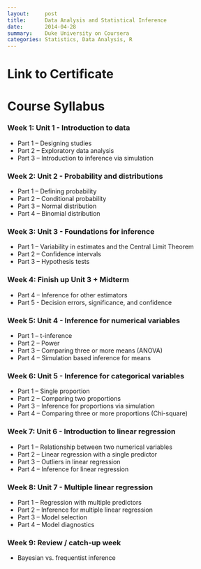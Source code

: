 ```yaml
---
layout:     post
title:      Data Analysis and Statistical Inference
date:       2014-04-28
summary:    Duke University on Coursera
categories: Statistics, Data Analysis, R
---
```


# Link to Certificate

# Course Syllabus

### Week 1: Unit 1 - Introduction to data

- Part 1 – Designing studies
- Part 2 – Exploratory data analysis
- Part 3 – Introduction to inference via simulation

### Week 2: Unit 2 - Probability and distributions

- Part 1 – Defining probability
- Part 2 – Conditional probability
- Part 3 – Normal distribution
- Part 4 – Binomial distribution

### Week 3: Unit 3 - Foundations for inference
- Part 1 – Variability in estimates and the Central Limit Theorem
- Part 2 – Confidence intervals
- Part 3 – Hypothesis tests
### Week 4: Finish up Unit 3 + Midterm
- Part 4 – Inference for other estimators
- Part 5 - Decision errors, significance, and confidence
### Week 5: Unit 4 - Inference for numerical variables
- Part 1 – t-inference
- Part 2 – Power
- Part 3 – Comparing three or more means (ANOVA)
- Part 4 – Simulation based inference for means
### Week 6: Unit 5 - Inference for categorical variables
- Part 1 – Single proportion
- Part 2 – Comparing two proportions
- Part 3 – Inference for proportions via simulation
- Part 4 – Comparing three or more proportions (Chi-square)
### Week 7: Unit 6 - Introduction to linear regression
- Part 1 – Relationship between two numerical variables
- Part 2 – Linear regression with a single predictor
- Part 3 – Outliers in linear regression
- Part 4 – Inference for linear regression
### Week 8: Unit 7 - Multiple linear regression
- Part 1 – Regression with multiple predictors
- Part 2 – Inference for multiple linear regression
- Part 3 – Model selection
- Part 4 – Model diagnostics
### Week 9: Review / catch-up week
- Bayesian vs. frequentist inference